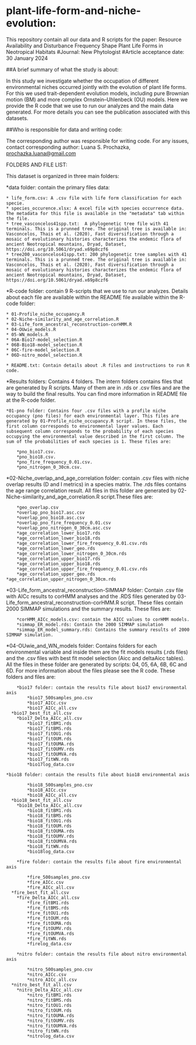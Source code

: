 # plant-life-form-and-niche-evolution:
This repository contain all our data and R scripts  for the paper:
Resource Availability and Disturbance Frequency Shape Plant Life Forms in Neotropical Habitats 
#Journal: New Phytologist
#Article acceptance date: 30 January 2024

##A brief summary of what the study is about:

In this study we investigate whether the occupation of different environmental niches occurred jointly with the evolution of plant life forms. For this we used trait-dependent evolution models, including pure Brownian motion (BM) and more complex Ornstein–Uhlenbeck (OU) models. Here we provide the R code that we use to run our analyzes and the main data generated.
For more details you can see the publication associated with this datasets. 

##Who is responsible for data and writing code:

The corresponding author was responsible for writing code.
For any issues, contact corresponding author: Luana S. Prochazka, prochazka.luana@gmail.com

FOLDERS AND FILE LIST: 

This dataset is organized in three main folders: 

*data folder: contain the primary files data:

	* life_form.csv: A .csv file with life form classification for each specie.
	* species_occurence.xlsx: A excel file with species occurrence data. The metadata for this file is available in the "metadata" tab within the file. 
	* tree_vasconcelos41spp.txt:  A phylogenetic tree file with 41 terminals. This is a prunned tree. The original tree is available in: Vasconcelos, Thais et al. (2020), Fast diversification through a mosaic of evolutionary histories characterizes the endemic flora of ancient Neotropical mountains, Dryad, Dataset, https://doi.org/10.5061/dryad.x69p8czf6
	* tree200_vasconcelos41spp.txt: 200 phylogenetic tree samples with 41 terminals. This is a prunned tree. The original tree is available in: Vasconcelos, Thais et al. (2020), Fast diversification through a mosaic of evolutionary histories characterizes the endemic flora of ancient Neotropical mountains, Dryad, Dataset, https://doi.org/10.5061/dryad.x69p8czf6

*R-code folder: contain 9 R-scripts that we use to run our analyzes. Details about each file are available within the README file available within the R-code folder:

	* 01-Profile_niche_occupancy.R
	* 02-Niche-similarity_and_age_correlation.R
	* 03-Life_form_ancestral_reconstruction-corHMM.R
	* 04-OUwie_models.R
	* 05-WN_models.R
	* 06A-Bio17-model_selection.R
	* 06B-Bio18-model_selection.R
	* 06C-fire-model_selection.R
	* 06D-nitro_model_selection.R

	* README.txt: Contain details about .R files and instructions to run R code. 

*Results folders: Contains 4 folders. The  intern folders contains  files that are generated by R scripts. Many of them are in .rds or .csv files and are the way to build the final results. You can find more information in README file at the R-code folder. 

	*01-pno folder: Contains four .csv files with a profile niche occupancy (pno files) for each environmental layer. This files are generated by 01-Profile_niche_occupancy.R script. In these files, the first column corresponds to environmental layer values. Each subsequent column corresponds to the probability of each species occupying the environmental value described in the first column. The sum of the probabilities of each species is 1. These files are: 
 
		*pno_bio17.csv. 
		*pno_bio18.csv. 
		*pno_fire_frequency_0.01.csv. 
		*pno_nitrogen_0_30cm.csv. 

*02-Niche_overlap_and_age_correlation folder: contain .csv files with niche overlap results (D and I metrics) in a species matrix. The .rds files contains the age range correlation result. All files in this folder are generated by 02-Niche-similarity_and_age_correlation.R script.These files are:

		*geo_overlap.csv                                  
		*overlap_pno_bio17.asc.csv                        
		*overlap_pno_bio18.asc.csv                        
		*overlap_pno_fire_frequency_0.01.csv              
		*overlap_pno_nitrogen_0_30cm.asc.csv
		*age_correlation_lower_bio17.rds                 
		*age_correlation_lower_bio18.rds                  
		*age_correlation_lower_fire_frequency_0.01.csv.rds
		*age_correlation_lower_geo.rds                    
		*age_correlation_lower_nitrogen_0_30cm.rds        
		*age_correlation_upper_bio17.rds                  
 		*age_correlation_upper_bio18.rds                  
		*age_correlation_upper_fire_frequency_0.01.csv.rds
		*age_correlation_upper_geo.rds                    
    *age_correlation_upper_nitrogen_0_30cm.rds        

*03-Life_form_ancestral_reconstruction-SIMMAP folder: Contain .csv file with AICc results to corHMM analyses and the .RDS files generated by 03-Life_form_ancestral_reconstruction-corHMM.R script. These files contain 2000 SIMMAP simulations and the summary results. These files are:

		*corHMM_AICc_models.csv: contain the AICC values to corHMM models.
		*simmap_ER_model.rds: Contain the 2000 SIMMAP simulation
		*simmap_ER_model_summary.rds: Contains the summary results of 2000 SIMMAP simulation.
		
*04-OUwie_and_WN_models folder: Contains folders for each environmental variable and inside them are the fit models results (.rds files) and the .csv files with best fit model selection (Aicc and deltaAicc tables). All the files in these folder are generated by scripts: 04, 05, 6A, 6B, 6C and 6D. For more information about the files please see the R code. These folders and files are:

		*bio17 folder: contain the results file about bio17 environmental axis
			*bio17_500samples_pno.csv
			*bio17_AICc.csv          
			*bio17_AICc_all.csv
      *bio17_best_fit_all.csv
   		*bio17_Delta_AICc_all.csv
 			*bio17_fitBM1.rds  
			*bio17_fitBMS.rds 
			*bio17_fitOU1.rds        
			*bio17_fitOUM.rds    
			*bio17_fitOUMA.rds    
			*bio17_fitOUMV.rds       
			*bio17_fitOUMVA.rds    
			*bio17_fitWN.rds     
			*bio17log_data.csv       

    *bio18 folder: contain the results file about bio18 environmental axis

			*bio18_500samples_pno.csv
			*bio18_AICc.csv          
			*bio18_AICc_all.csv
      *bio18_best_fit_all.csv
   		*bio18_Delta_AICc_all.csv
 			*bio18_fitBM1.rds  
			*bio18_fitBMS.rds 
			*bio18_fitOU1.rds        
			*bio18_fitOUM.rds    
			*bio18_fitOUMA.rds    
			*bio18_fitOUMV.rds       
			*bio18_fitOUMVA.rds    
			*bio18_fitWN.rds     
			*bio18log_data.csv   
		
		*fire folder: contain the results file about fire environmental axis

			*fire_500samples_pno.csv
			*fire_AICc.csv          
			*fire_AICc_all.csv
      *fire_best_fit_all.csv
   		*fire_Delta_AICc_all.csv
 			*fire_fitBM1.rds  
			*fire_fitBMS.rds 
			*fire_fitOU1.rds        
			*fire_fitOUM.rds    
			*fire_fitOUMA.rds    
			*fire_fitOUMV.rds       
			*fire_fitOUMVA.rds    
			*fire_fitWN.rds     
			*firelog_data.csv 

		*nitro folder: contain the results file about nitro environmental axis
 
			*nitro_500samples_pno.csv
			*nitro_AICc.csv          
			*nitro_AICc_all.csv
      *nitro_best_fit_all.csv
   		*nitro_Delta_AICc_all.csv
 			*nitro_fitBM1.rds  
			*nitro_fitBMS.rds 
			*nitro_fitOU1.rds        
			*nitro_fitOUM.rds    
			*nitro_fitOUMA.rds    
			*nitro_fitOUMV.rds       
			*nitro_fitOUMVA.rds    
			*nitro_fitWN.rds     
			*nitrolog_data.csv 
